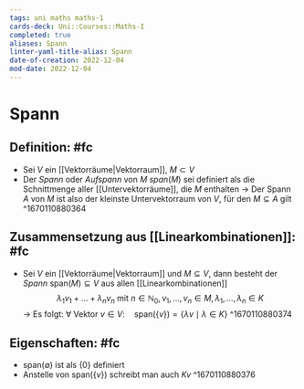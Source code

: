 ```yaml
---
tags: uni maths maths-1
cards-deck: Uni::Courses::Maths-I
completed: true
aliases: Spann
linter-yaml-title-alias: Spann
date-of-creation: 2022-12-04
mod-date: 2022-12-04
---
```


# Spann

## Definition: #fc
- Sei $V$ ein [[Vektorräume|Vektorraum]], $M\subset V$
- Der *Spann* oder *Aufspann* von $M$ $span(M)$ sei definiert als die Schnittmenge aller [[Untervektorräume]], die $M$ enthalten
	→ Der Spann $A$ von $M$ ist also der kleinste Untervektorraum von $V,$ für den $M\subseteq A$ gilt
^1670110880364

## Zusammensetzung aus [[Linearkombinationen]]: #fc
- Sei $V$ ein [[Vektorräume|Vektorraum]] und $M\subseteq V,$ dann besteht der *Spann* $\text{span}(M)\subseteq V$ aus allen [[Linearkombinationen]] $$\lambda_1v_1+\dots+\lambda_nv_n\text{
mit }n\in\mathbb{N}_0,v_1,\dots,v_n\in M,\lambda_1,\dots,\lambda_n\in K$$
	→ Es folgt: $\forall$ Vektor $v\in V:\quad\text{span}(\{v\})=\{\lambda v\mid\lambda\in K\}$
^1670110880374

## Eigenschaften: #fc
- $\text{span}(\emptyset)$ ist als $\{0\}$ definiert
- Anstelle von $\text{span}(\{v\})$ schreibt man auch $Kv$
^1670110880376
